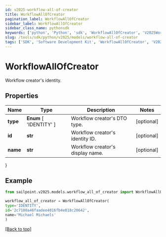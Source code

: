 ```yaml
---
id: v2025-workflow-all-of-creator
title: WorkflowAllOfCreator
pagination_label: WorkflowAllOfCreator
sidebar_label: WorkflowAllOfCreator
sidebar_class_name: pythonsdk
keywords: ['python', 'Python', 'sdk', 'WorkflowAllOfCreator', 'V2025WorkflowAllOfCreator'] 
slug: /tools/sdk/python/v2025/models/workflow-all-of-creator
tags: ['SDK', 'Software Development Kit', 'WorkflowAllOfCreator', 'V2025WorkflowAllOfCreator']
---
```


# WorkflowAllOfCreator

Workflow creator's identity.

## Properties

Name | Type | Description | Notes
------------ | ------------- | ------------- | -------------
**type** |  **Enum** [  'IDENTITY' ] | Workflow creator's DTO type. | [optional] 
**id** | **str** | Workflow creator's identity ID. | [optional] 
**name** | **str** | Workflow creator's display name. | [optional] 
}

## Example

```python
from sailpoint.v2025.models.workflow_all_of_creator import WorkflowAllOfCreator

workflow_all_of_creator = WorkflowAllOfCreator(
type='IDENTITY',
id='2c7180a46faadee4016fb4e018c20642',
name='Michael Michaels'
)

```
[[Back to top]](#) 

